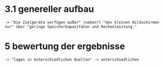 # 3.1 genereller aufbau
	-> "Die Zielgeräte verfügen außer" (neben?) "den kleinen Bildschirmen nur" über "geringe Speicherkapazitäten und Rechenleistung."

# 5 bewertung der ergebnisse
	-> "lagen in Unterschiedlichen Quellen" -> unterschiedlichen
